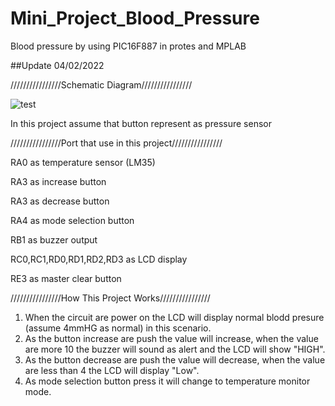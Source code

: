 # Mini_Project_Blood_Pressure
Blood pressure by using PIC16F887 in protes and MPLAB

##Update 04/02/2022

////////////////Schematic Diagram////////////////

![test](https://user-images.githubusercontent.com/81744011/152381045-45b970a7-662f-4cf3-99d5-a8bdbf8952ff.jpg)

 
 In this project assume that button represent as pressure sensor
 
////////////////Port that use in this project////////////////

RA0 as temperature sensor (LM35)

RA3 as increase button

RA3 as decrease button

RA4 as mode selection button

RB1 as buzzer output

RC0,RC1,RD0,RD1,RD2,RD3 as LCD display 

RE3 as master clear button

////////////////How This Project Works////////////////
1. When the circuit are power on the LCD will display normal blodd presure (assume 4mmHG as normal) in this scenario.
2. As the button increase are push the value will increase, when the value are more 10 the buzzer will sound as alert and the LCD will show "HIGH".
3. As the button decrease are push the value will decrease, when the value are less than 4 the LCD will display "Low".
4. As mode selection button press it will change to temperature monitor mode.
